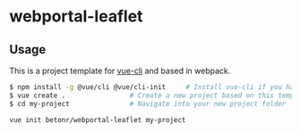 # webportal-leaflet

## Usage

This is a project template for [vue-cli](https://cli.vuejs.org/) and based in webpack.

``` bash
$ npm install -g @vue/cli @vue/cli-init     # Install vue-cli if you haven't already
$ vue create .                # Create a new project based on this template
$ cd my-project               # Navigate into your new project folder
```

``` bash
vue init betonr/webportal-leaflet my-project
```